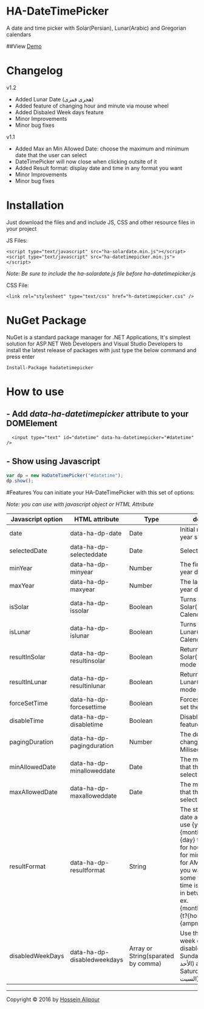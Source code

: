 # HA-DateTimePicker
A date and time picker with Solar(Persian), Lunar(Arabic) and Gregorian calendars

##View [Demo](http://demos.hosseinalipour.ir/ha-datetimepicker)

# Changelog
v1.2
 - Added Lunar Date (هجری قمری)
 - Added feature of changing hour and minute via mouse wheel
 - Added Disbaled Week days feature
 - Minor Improvements
 - Minor bug fixes

v1.1
 - Added Max an Min Allowed Date: choose the maximum and minimum date that the user can select 
 - DateTimePicker will now close when clicking outsite of it
 - Added Result format: display date and time in any format you want
 - Minor Improvements
 - Minor bug fixes

# Installation

Just download the files and and include JS, CSS and other resource files in your project

JS Files:
```
<script type="text/javascript" src="ha-solardate.min.js"></script>
<script type="text/javascript" src="ha-datetimepicker.min.js"></script>
```
*Note: Be sure to include the ha-solardate.js file before ha-datetimepicker.js*

CSS File:
```
<link rel="stylesheet" type="text/css" href="h-datetimepicker.css" />
```

# NuGet Package
 
 NuGet is a standard package manager for .NET Applications, It's simplest solution for ASP.NET Web Developers and Visual Studio Developers to install the latest release of packages with just type the below command and press enter
 
 ```
 Install-Package hadatetimepicker
 ```
 

# How to use

## - Add *data-ha-datetimepicker* attribute to your DOMElement

```
  <input type="text" id="datetime" data-ha-datetimepicker="#datetime" />
```

## - Show using Javascript

  ```javascript
  var dp = new HaDateTimePicker("#datetime");
  dp.show();
  ```
  
#Features
You can initiate your HA-DateTimePicker with this set of options:

*Note: you can use with javascript object or HTML Attribute*

Javascript option | HTML attribute | Type | description
------------ | ------------- | ------------- | -------------
date | data-ha-dp-date | Date | Initial month and year sheet
selectedDate | data-ha-dp-selecteddate | Date | Selected Date
minYear | data-ha-dp-minyear | Number | The first year in the year dropdown list
maxYear | data-ha-dp-maxyear | Number | The last year in the year dropdown list
isSolar | data-ha-dp-issolar | Boolean | Turns into Solar(Persian) Calendar
isLunar | data-ha-dp-islunar | Boolean | Turns into Lunar(Arabic) Calendar
resultInSolar | data-ha-dp-resultinsolar | Boolean | Returns the result in Solar(Persian) date mode
resultInLunar | data-ha-dp-resultinlunar | Boolean | Returns the result in Lunar(Arabic) date mode
forceSetTime | data-ha-dp-forcesettime | Boolean | Forces the user to set the time
disableTime | data-ha-dp-disabletime | Boolean | Disables the time feature
pagingDuration | data-ha-dp-pagingduration | Number | The duration time of changing month (In Miliseconds)
minAllowedDate | data-ha-dp-minalloweddate | Date | The minimum date that the user can select
maxAllowedDate | data-ha-dp-maxalloweddate | Date | The maximum date that the user can select
resultFormat | data-ha-dp-resultformat | String | The string format of date and time result. use {year} for year, {month} for month, {day} for day, {hour} for hour, {minute} for minute, {ampm} for AM or Pm and if you want to display some text only when time is available put in between {t? and }. ex. {month}/{day}/{year} {t?{hour}:{minute} {ampm}}
disabledWeekDays | data-ha-dp-disabledweekdays | Array or String(sparated by comma) | Use the number of week days to disable them.  1 for Sunday(یکشنبه or الأحد) and 7 for Saturday(شنبه or السبت)



***
Copyright © 2016 by [Hossein Alipour](http://hosseinalipour.ir)

